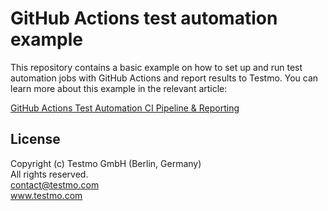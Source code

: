 # GitHub Actions test automation example

This repository contains a basic example on how to set up and run test automation jobs with GitHub Actions and report results to Testmo. You can learn more about this example in the relevant article:

[GitHub Actions Test Automation CI Pipeline & Reporting](https://www.testmo.com/guides/github-actions-test-automation)

## License

Copyright (c) Testmo GmbH (Berlin, Germany)<br>
All rights reserved.<br>
contact@testmo.com<br>
www.testmo.com
